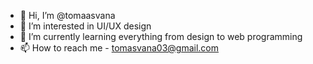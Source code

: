 - 👋 Hi, I’m @tomaasvana
- 👀 I’m interested in UI/UX design
- 🌱 I’m currently learning everything from design to web programming
- 📫 How to reach me - tomasvana03@gmail.com

<!---
tomaasvana/tomaasvana is a ✨ special ✨ repository because its `README.md` (this file) appears on your GitHub profile.
You can click the Preview link to take a look at your changes.
--->
